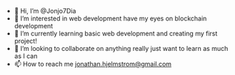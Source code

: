- 👋 Hi, I’m @Jonjo7Dia
- 👀 I’m interested in web development have my eyes on blockchain development
- 🌱 I’m currently learning basic web development and creating my first project!
- 💞️ I’m looking to collaborate on anything really just want to learn as much as I can
- 📫 How to reach me jonathan.hjelmstrom@gmail.com 

<!---
Jonjo7Dia/Jonjo7Dia is a ✨ special ✨ repository because its `README.md` (this file) appears on your GitHub profile.
You can click the Preview link to take a look at your changes.
--->
